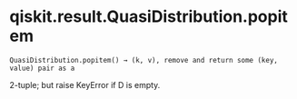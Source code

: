 # qiskit.result.QuasiDistribution.popitem

`QuasiDistribution.popitem() → (k, v), remove and return some (key, value) pair as a`

2-tuple; but raise KeyError if D is empty.
